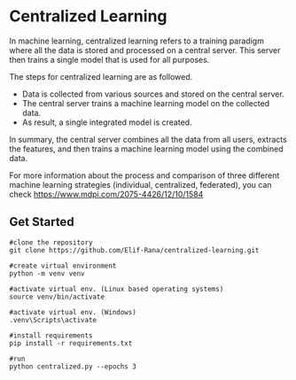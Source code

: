 # Centralized Learning
In machine learning, centralized learning refers to a training paradigm where all the data is stored and processed on a central server. This server then trains a single model that is used for all purposes.

The steps for centralized learning are as followed.
  - Data is collected from various sources and stored on the central server.
  - The central server trains a machine learning model on the collected data.
  - As result, a single integrated model is created.

In summary, the central server combines all the data from all users, extracts the features, and then trains a machine learning model using the combined data.

For more information about the process and comparison of three different machine learning strategies (individual, centralized, federated), you can check 
https://www.mdpi.com/2075-4426/12/10/1584

## Get Started
```
#clone the repository
git clone https://github.com/Elif-Rana/centralized-learning.git

#create virtual environment
python -m venv venv

#activate virtual env. (Linux based operating systems)
source venv/bin/activate

#activate virtual env. (Windows)
.venv\Scripts\activate

#install requirements
pip install -r requirements.txt

#run
python centralized.py --epochs 3
